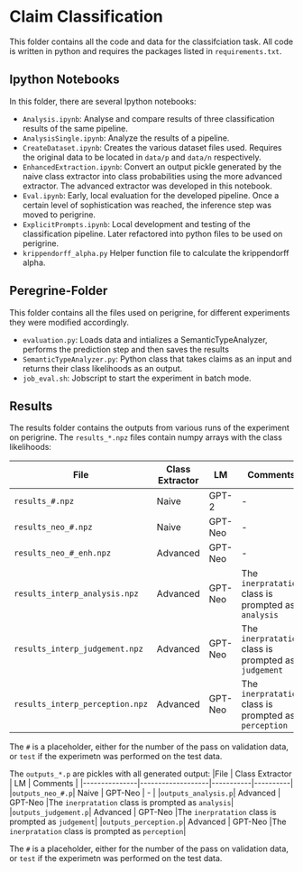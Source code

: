 # Claim Classification
This folder contains all the code and data for the classifciation task. All code is written in python and requires the packages listed in `requirements.txt`.

## Ipython Notebooks
In this folder, there are several Ipython notebooks:
* `Analysis.ipynb`: Analyse and compare results of three classification results of the same pipeline.
* `AnalysisSingle.ipynb`: Analyze the results of a pipeline.
* `CreateDataset.ipynb`: Creates the various dataset files used. Requires the original data to be located in `data/p` and `data/n` respectively.
* `EnhancedExtraction.ipynb`: Convert an output pickle generated by the naive class extractor into class probabilities using the more advanced extractor. The advanced extractor was developed in this notebook.
* `Eval.ipynb`: Early, local evaluation for the developed pipeline. Once a certain level of sophistication was reached, the inference step was moved to perigrine.
* `ExplicitPrompts.ipynb`: Local development and testing of the classification pipeline. Later refactored into python files to be used on perigrine.
* `krippendorff_alpha.py` Helper function file to calculate the krippendorff alpha.

## Peregrine-Folder
This folder contains all the files used on perigrine, for different experiments they were modified accordingly.
* `evaluation.py`: Loads data and intializes a SemanticTypeAnalyzer, performs the prediction step and then saves the results
* `SemanticTypeAnalyzer.py`: Python class that takes claims as an input and returns their class likelihoods as an output.
* `job_eval.sh`: Jobscript to start the experiment in batch mode.

## Results
The results folder contains the outputs from various runs of the experiment on perigrine. The `results_*.npz` files contain numpy arrays with the class likelihoods:

|File           | Class Extractor   | LM        | Comments |
|---------------|-------------------|-----------|----------|
|`results_#.npz`| Naive             | GPT-2     | -        |
|`results_neo_#.npz`| Naive         | GPT-Neo   | -        |
|`results_neo_#_enh.npz`| Advanced  | GPT-Neo   | -        |
|`results_interp_analysis.npz`|Advanced| GPT-Neo| The `inerpratation` class is prompted as `analysis`|
|`results_interp_judgement.npz`|Advanced| GPT-Neo| The `inerpratation` class is prompted as `judgement`|
|`results_interp_perception.npz`|Advanced| GPT-Neo| The `inerpratation` class is prompted as `perception`|

The `#` is a placeholder, either for the number of the pass on validation data, or `test` if the experimetn was performed on the test data.


The `outputs_*.p` are pickles with all generated output:
|File           | Class Extractor   | LM        | Comments |
|---------------|-------------------|-----------|----------|
|`outputs_neo_#.p`| Naive           | GPT-Neo   | -        |
|`outputs_analysis.p`| Advanced     | GPT-Neo   |The `inerpratation` class is prompted as `analysis`|
|`outputs_judgement.p`| Advanced    | GPT-Neo   |The `inerpratation` class is prompted as `judgement`|
|`outputs_perception.p`| Advanced   | GPT-Neo   |The `inerpratation` class is prompted as `perception`|

The `#` is a placeholder, either for the number of the pass on validation data, or `test` if the experimetn was performed on the test data.